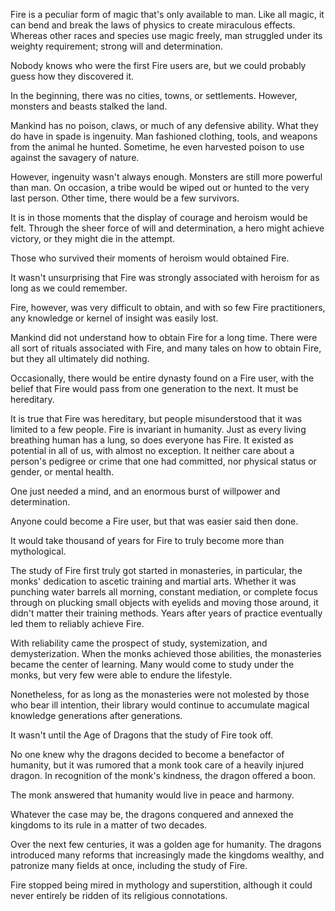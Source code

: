 Fire is a peculiar form of magic that's only available to man. Like all magic, it can bend and break the laws of physics to create miraculous effects. Whereas other races and species use magic freely, man struggled under its weighty requirement; strong will and determination.

Nobody knows who were the first Fire users are, but we could probably guess how they discovered it.

In the beginning, there was no cities, towns, or settlements. However, monsters and beasts stalked the land.

Mankind has no poison, claws, or much of any defensive ability. What they do have in spade is ingenuity. Man fashioned clothing, tools, and weapons from the animal he hunted. Sometime, he even harvested poison to use against the savagery of nature.

However, ingenuity wasn't always enough. Monsters are still more powerful than man. On occasion, a tribe would be wiped out or hunted to the very last person. Other time, there would be a few survivors.

It is in those moments that the display of courage and heroism would be felt. Through the sheer force of will and determination, a hero might achieve victory, or they might die in the attempt.

Those who survived their moments of heroism would obtained Fire.

It wasn't unsurprising that Fire was strongly associated with heroism for as long as we could remember.

Fire, however, was very difficult to obtain, and with so few Fire practitioners, any knowledge or kernel of insight was easily lost.

Mankind did not understand how to obtain Fire for a long time. There were all sort of rituals associated with Fire, and many tales on how to obtain Fire, but they all ultimately did nothing.

Occasionally, there would be entire dynasty found on a Fire user, with the belief that Fire would pass from one generation to the next. It must be hereditary.

It is true that Fire was hereditary, but people misunderstood that it was limited to a few people. Fire is invariant in humanity. Just as every living breathing human has a lung, so does everyone has Fire. It existed as potential in all of us, with almost no exception. It neither care about a person's pedigree or crime that one had committed, nor physical status or gender, or mental health.

One just needed a mind, and an enormous burst of willpower and determination.

Anyone could become a Fire user, but that was easier said then done.

It would take thousand of years for Fire to truly become more than mythological.

The study of Fire first truly got started in monasteries, in particular, the monks' dedication to ascetic training and martial arts. Whether it was punching water barrels all morning, constant mediation, or complete focus through on plucking small objects with eyelids and moving those around, it didn't matter their training methods. Years after years of practice eventually led them to reliably achieve Fire.

With reliability came the prospect of study, systemization, and demysterization. When the monks achieved those abilities, the monasteries became the center of learning. Many would come to study under the monks, but very few were able to endure the lifestyle.

Nonetheless, for as long as the monasteries were not molested by those who bear ill intention, their library would continue to accumulate magical knowledge generations after generations.

It wasn't until the Age of Dragons that the study of Fire took off.

No one knew why the dragons decided to become a benefactor of humanity, but it was rumored that a monk took care of a heavily injured dragon. In recognition of the monk's kindness, the dragon offered a boon.

The monk answered that humanity would live in peace and harmony.

Whatever the case may be, the dragons conquered and annexed the kingdoms to its rule in a matter of two decades.

Over the next few centuries, it was a golden age for humanity. The dragons introduced many reforms that increasingly made the kingdoms wealthy, and patronize many fields at once, including the study of Fire.

Fire stopped being mired in mythology and superstition, although it could never entirely be ridden of its religious connotations.
